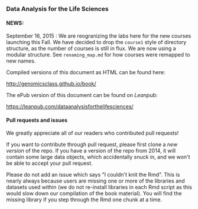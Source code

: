 ### Data Analysis for the Life Sciences

#### NEWS:

September 16, 2015 : We are reogranizing the labs here for the new courses launching this Fall.
We have decided to drop the `course1` style of directory structure, as the number of courses
is still in flux. We are now using a modular structure. See `renaming_map.md` for how courses
were remapped to new names.

Compiled versions of this document as HTML can be found here:

http://genomicsclass.github.io/book/

The ePub version of this document can be found on *Leanpub*:

https://leanpub.com/dataanalysisforthelifesciences/

#### Pull requests and issues

We greatly appreciate all of our readers who contributed pull requests!

If you want to contribute through pull request, please first clone a *new version* of the repo. If you have a version of the repo from 2014, it will contain some large data objects, which accidentally snuck in, and we won't be able to accept your pull request.

Please do not add an issue which says "I couldn't knit the Rmd". This is nearly always because users are missing one or more of the libraries and datasets used within (we do not re-install libraries in each Rmd script as this would slow down our compilation of the book material). You will find the missing library if you step through the Rmd one chunk at a time.
